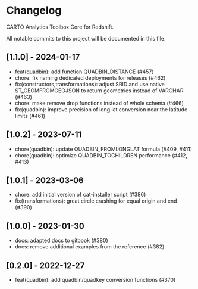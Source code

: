 # Changelog

CARTO Analytics Toolbox Core for Redshift.

All notable commits to this project will be documented in this file.

## [1.1.0] - 2024-01-17

- feat(quadbin): add function QUADBIN_DISTANCE (#457)
- chore: fix naming dedicated deployments for releases (#462)
- fix(constructors,transformations): adjust SRID and use native ST_GEOMFROMGEOJSON to return geometries instead of VARCHAR (#463)
- chore: make remove drop functions instead of whole schema (#466)
- fix(quadbin): improve precision of long lat conversion near the latitude limits (#461)

## [1.0.2] - 2023-07-11

- chore(quadbin): update QUADBIN_FROMLONGLAT formula (#409, #411)
- chore(quadbin): optimize QUADBIN_TOCHILDREN performance (#412, #413)

## [1.0.1] - 2023-03-06

- chore: add initial version of cat-installer script (#386)
- fix(transformations): great circle crashing for equal origin and end (#390)

## [1.0.0] - 2023-01-30

- docs: adapted docs to gitbook (#380)
- docs: remove additional examples from the reference (#382)

## [0.2.0] - 2022-12-27

- feat(quadbin): add quadbin/quadkey conversion functions (#370)
